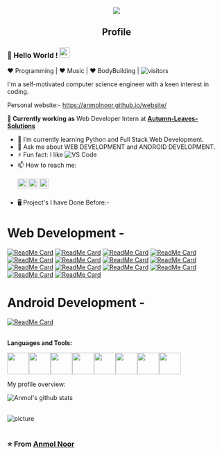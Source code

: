 <p align="center">
  <img src="https://media2.giphy.com/media/p4NLw3I4U0idi/giphy.gif?cid=ecf05e4785b3647002b1f1e8467f72add666753d02755381&rid=giphy.gif">
  <h2 align="center">Profile</h2>
</p>
  <!--- https://media3.giphy.com/media/kH6CqYiquZawmU1HI6/giphy.gif?cid=ecf05e476ef3a2ba3e3db6069758c530516705d3794bbb18&rid=giphy.gif  -->
  
  
### 👋 Hello World !  <img src="https://github.com/TheDudeThatCode/TheDudeThatCode/blob/master/Assets/Earth.gif" width="24px"> 
 
 :heart: Programming | :heart: Music | :heart: BodyBuilding  |  ![visitors](https://visitor-badge.laobi.icu/badge?page_id=AnmolNoor.AnmolNoor)
 
I'm a self-motivated computer science engineer with a keen interest in coding.

Personal website:- https://anmolnoor.github.io/website/

**💼 Currently working as** Web Developer Intern at <a href="https://www.linkedin.com/company/autumn-leaves-solutions-2020/" target="_blank"><b>Autumn-Leaves-Solutions</b></a>
- 🌱 I’m currently learning Python and Full Stack Web Development.
- 💬 Ask me about WEB DEVELOPMENT and ANDROID DEVELOPMENT.
- ⚡ Fun fact: I like ![VS Code](http://img.shields.io/badge/-VS%20Code-007ACC?style=flat-square&logo=visual-studio-code&logoColor=ffffff)      
- 📫 How to reach me: <div aling="center"><br /><a href="https://www.linkedin.com/in/anmol-noor/">
  <img align="left" alt="Anmol's LinkdeIN" width="22px" src="https://cdn.jsdelivr.net/npm/simple-icons@v3/icons/linkedin.svg" />
</a><a href="https://www.instagram.com/_anmol_noor/">
  <img align="left" alt="Anmol's Instagram" width="22px" src="https://cdn.jsdelivr.net/npm/simple-icons@3.7.0/icons/instagram.svg" />
</a><a href="https://github.com/Anmolnoor">
  <img align="left" alt="Anmol's LinkdeIN" width="22px" src="https://cdn.jsdelivr.net/npm/simple-icons@3.7.0/icons/github.svg" />
</a>
<br /></div>


- 🖥️ Project's I have Done Before:-

# Web Development -
             
[![ReadMe Card](https://github-readme-stats.vercel.app/api/pin/?username=AnmolNoor&repo=bgiet)](https://github.com/Anmolnoor/bgiet)
[![ReadMe Card](https://github-readme-stats.vercel.app/api/pin/?username=AnmolNoor&repo=Keeper)](https://github.com/Anmolnoor/Keeper.git)
[![ReadMe Card](https://github-readme-stats.vercel.app/api/pin/?username=AnmolNoor&repo=Blog-with-Database)](https://github.com/Anmolnoor/Blog-with-Database)
[![ReadMe Card](https://github-readme-stats.vercel.app/api/pin/?username=AnmolNoor&repo=website)](https://github.com/Anmolnoor/website)
[![ReadMe Card](https://github-readme-stats.vercel.app/api/pin/?username=AnmolNoor&repo=todolist)](https://github.com/Anmolnoor/todolist)
[![ReadMe Card](https://github-readme-stats.vercel.app/api/pin/?username=AnmolNoor&repo=my-express-server)](https://github.com/Anmolnoor/my-express-server)
[![ReadMe Card](https://github-readme-stats.vercel.app/api/pin/?username=AnmolNoor&repo=wiki-api)](https://github.com/Anmolnoor/wiki-api)
[![ReadMe Card](https://github-readme-stats.vercel.app/api/pin/?username=AnmolNoor&repo=weather-project)](https://github.com/Anmolnoor/weather-project)
[![ReadMe Card](https://github-readme-stats.vercel.app/api/pin/?username=AnmolNoor&repo=Newsletter-Singup)](https://github.com/Anmolnoor/Newsletter-Singup)
[![ReadMe Card](https://github-readme-stats.vercel.app/api/pin/?username=AnmolNoor&repo=Simon-Game)](https://github.com/Anmolnoor/Simon-Game)
[![ReadMe Card](https://github-readme-stats.vercel.app/api/pin/?username=AnmolNoor&repo=calculator)](https://github.com/Anmolnoor/calculator)
[![ReadMe Card](https://github-readme-stats.vercel.app/api/pin/?username=AnmolNoor&repo=Drum_Kit)](https://github.com/Anmolnoor/Drum_Kit)
[![ReadMe Card](https://github-readme-stats.vercel.app/api/pin/?username=AnmolNoor&repo=Dice_Roller)](https://github.com/Anmolnoor/Dice_Roller)
[![ReadMe Card](https://github-readme-stats.vercel.app/api/pin/?username=AnmolNoor&repo=TinDog)](https://github.com/Anmolnoor/TinDog)

# Android Development - 

[![ReadMe Card](https://github-readme-stats.vercel.app/api/pin/?username=AnmolNoor&repo=LionorTiger)](https://github.com/Anmolnoor/LionorTiger)
<br />
<br />

**Languages and Tools:** 
<p align="left">
  <img src="https://media3.giphy.com/media/kdFc8fubgS31b8DsVu/giphy.webp" width="50"><img src="https://media3.giphy.com/media/ln7z2eWriiQAllfVcn/200w.webp" width="50"><img src="https://i.giphy.com/media/LMt9638dO8dftAjtco/200.webp" width="50"><img src="https://i.giphy.com/media/eNAsjO55tPbgaor7ma/200w.webp" width="50"><img src="https://i.giphy.com/media/IdyAQJVN2kVPNUrojM/200.webp" width="50"><img src="https://media1.tenor.com/images/22fe6df3a0b3b8a6913f5fd10ccf06ee/tenor.gif?itemid=16830375" width="50"><img src="https://m.gifmania.co.uk/Web-Design-Animated-Gifs/Animated-Signs-Websites/Java-Signs/Java-Logo-62291.gif" width="50"><img src="https://media1.giphy.com/media/d31wIu3HgY048MKs/giphy.webp?cid=ecf05e47acf8eg0iu3inwrtlen2g6bgxs7blus7z20yobvqb&rid=giphy.webp" width="50">
  
</p>




<div><p>My profile overview: </p></div>

![Anmol's github stats](https://github-readme-stats.vercel.app/api?username=AnmolNoor&show_icons=true)
<br />
<br />

![picture](https://raw.githubusercontent.com/saadeghi/saadeghi/master/dino.gif)
<br />
<br />
### ⭐️ From [Anmol Noor](https://github.com/AnmolNoor)

 







<!--
**Anmolnoor/Anmolnoor** is a ✨ _special_ ✨ repository because its `README.md` (this file) appears on your GitHub profile.
Bhai Gurdas Institute of Engineering and Technology.

Here are some ideas to get you started:

- 🔭 I’m currently working on ...
- 🌱 I’m currently learning ...
- 👯 I’m looking to collaborate on ...
- 🤔 I’m looking for help with ...
- 💬 Ask me about ...
- 📫 How to reach me: ...
- 😄 Pronouns: ...
- ⚡ Fun fact: ...
-->
